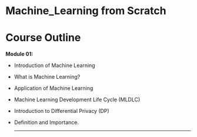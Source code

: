 # Machine_Learning from Scratch

# Course Outline

**Module 01:**
- Introduction of Machine Learning
- What is Machine Learning?
- Application of Machine Learning
- Machine Learning Development Life Cycle (MLDLC)
- Introduction to Differential Privacy (DP)
- Definition and Importance.

  ---
